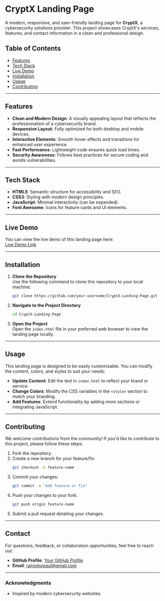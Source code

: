 # CryptX Landing Page

A modern, responsive, and user-friendly landing page for **CryptX**, a cybersecurity solutions provider. This project showcases CryptX's services, features, and contact information in a clean and professional design.

## Table of Contents

- [Features](#features)
- [Tech Stack](#tech-stack)
- [Live Demo](#live-demo)
- [Installation](#installation)
- [Usage](#usage)
- [Contributing](#contributing)

---

## Features

- **Clean and Modern Design**: A visually appealing layout that reflects the professionalism of a cybersecurity brand.
- **Responsive Layout**: Fully optimized for both desktop and mobile devices.
- **Interactive Elements**: Smooth hover effects and transitions for enhanced user experience.
- **Fast Performance**: Lightweight code ensures quick load times.
- **Security Awareness**: Follows best practices for secure coding and avoids vulnerabilities.

---

## Tech Stack

- **HTML5**: Semantic structure for accessibility and SEO.
- **CSS3**: Styling with modern design principles.
- **JavaScript**: Minimal interactivity (can be expanded).
- **Font Awesome**: Icons for feature cards and UI elements.

---

## Live Demo

You can view the live demo of this landing page here:  
[Live Demo Link](https://rajromiopaul.github.io/CryptX-Landing-Page/)

---

## Installation

1. **Clone the Repository**  
   Use the following command to clone this repository to your local machine:
   ```bash
   git clone https://github.com/your-username/CryptX-Landing-Page.git
   ```

2. **Navigate to the Project Directory**  
   ```bash
   cd CryptX-Landing-Page
   ```

3. **Open the Project**  
   Open the `index.html` file in your preferred web browser to view the landing page locally.

---

## Usage

This landing page is designed to be easily customizable. You can modify the content, colors, and styles to suit your needs:

- **Update Content**: Edit the text in `index.html` to reflect your brand or service.
- **Change Colors**: Modify the CSS variables in the `<style>` section to match your branding.
- **Add Features**: Extend functionality by adding more sections or integrating JavaScript.

---

## Contributing

We welcome contributions from the community! If you'd like to contribute to this project, please follow these steps:

1. Fork the repository.
2. Create a new branch for your feature/fix:
   ```bash
   git checkout -b feature-name
   ```
3. Commit your changes:
   ```bash
   git commit -m "Add feature or fix"
   ```
4. Push your changes to your fork:
   ```bash
   git push origin feature-name
   ```
5. Submit a pull request detailing your changes.

---

## Contact

For questions, feedback, or collaboration opportunities, feel free to reach out:

- **GitHub Profile**: [Your GitHub Profile](https://github.com/rajromiopaul)  
- **Email**: rajromiopaul@gmail.com  

---

### Acknowledgments

- Inspired by modern cybersecurity websites.
